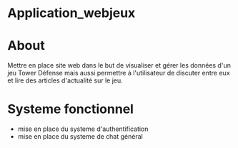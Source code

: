 # Application_webjeux

# About 
Mettre en place site web dans le but de visualiser et gérer les données d'un jeu Tower Défense mais aussi permettre à l'utilisateur de discuter entre eux et lire des articles d'actualité sur le jeu.

# Systeme fonctionnel
* mise en place du systeme d'authentification
* mise en place du systeme de chat général